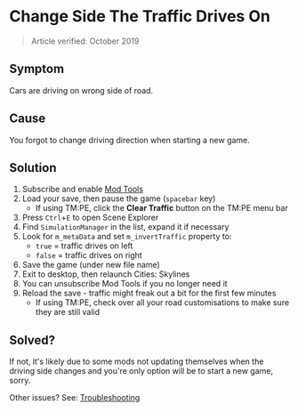 # Change Side The Traffic Drives On 

> Article verified: October 2019

## Symptom

Cars are driving on wrong side of road.

## Cause

You forgot to change driving direction when starting a new game.

## Solution

1. Subscribe and enable [Mod Tools](https://steamcommunity.com/sharedfiles/filedetails/?id=450877484)
2. Load your save, then pause the game (`spacebar` key)
    * If using TM:PE, click the **Clear Traffic** button on the TM:PE menu bar
3. Press `Ctrl`+`E` to open Scene Explorer
4. Find `SimulationManager` in the list, expand it if necessary
5. Look for `m_metaData` and set `m_invertTraffic` property to:
    * `true` = traffic drives on left
    * `false` = traffic drives on right
6. Save the game (under new file name)
7. Exit to desktop, then relaunch Cities: Skylines
8. You can unsubscribe Mod Tools if you no longer need it
9. Reload the save - traffic might freak out a bit for the first few minutes
    * If using TM:PE, check over all your road customisations to make sure they are still valid

## Solved?

If not, it's likely due to some mods not updating themselves when the driving side changes and you're only option will be to start a new game, sorry.

Other issues? See: [Troubleshooting](Troubleshooting)
